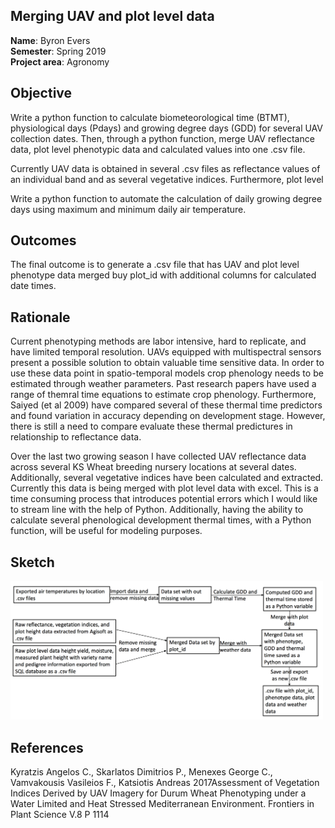 
## Merging UAV and plot level data

**Name**: Byron Evers<br/>
**Semester**: Spring 2019 <br/>
**Project area**: Agronomy


## Objective
Write a python function to calculate biometeorological time (BTMT), physiological days (Pdays) and growing degree days (GDD) for several UAV collection dates.
Then, through a python function, merge UAV reflectance data, plot level phenotypic data and calculated values into one .csv file.

Currently UAV data is obtained in several .csv files as reflectance values of an individual band and as several vegetative indices. Furthermore, plot level 

Write a python function to automate the calculation of daily growing degree days using maximum and minimum daily air temperature.

## Outcomes
The final outcome is to generate a .csv file that has UAV and plot level phenotype data merged buy plot_id with additional columns for calculated date times. 


## Rationale
Current phenotyping methods are labor intensive, hard to replicate, and have limited temporal resolution. UAVs equipped with multispectral sensors present a possible solution to obtain valuable time sensitive data. In order to use these data point in spatio-temporal models crop phenology needs to be estimated through weather parameters. Past research papers have used a range of themral time equations to estimate crop phenology. Furthermore, Saiyed (et al 2009) have compared several of these thermal time predictors and found variation in accuracy depending on development stage.  However, there is still a need to compare evaluate these thermal predictures in relationship to reflectance data. 

Over the last two growing season I have collected UAV reflectance data across several KS Wheat breeding nursery locations at several dates. Additionally, several vegetative indices have been calculated and extracted. Currently this data is being merged with plot level data with excel. This is a time consuming process that introduces potential errors which I would like to stream line with the help of Python. Additionally, having the ability to calculate several phenological development thermal times, with a Python function, will be useful for modeling purposes. 

## Sketch

<img src="diagram.png" alt="sketch_image" width="500"/>

## References
Kyratzis Angelos C., Skarlatos Dimitrios P., Menexes George C., Vamvakousis Vasileios F., Katsiotis Andreas 2017Assessment of Vegetation Indices Derived by UAV Imagery for Durum Wheat Phenotyping under a Water Limited and Heat Stressed Mediterranean Environment. Frontiers in Plant Science V.8 P 1114




